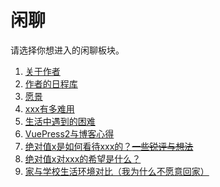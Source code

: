 # 闲聊
请选择你想进入的闲聊板块。
1. [关于作者](./author.md)
2. [作者的日程库](./schedule.md)
3. <span class="heimu" title="你知道的太多了">[愿景](../hide/wish.md)</span>
4. [xxx有多难用](./fuckxxx.md)
5. [生活中遇到的困难](./difficulties.md)
6. [VuePress2与博客心得](./withvuepress2.md)
7. [绝对值x是如何看待xxx的？~~一些锐评与想法~~](./consider.md)
8. [绝对值x对xxx的希望是什么？](./hope.md)
9. [家与学校生活环境对比（我为什么不愿意回家）](./compare_home_to_college.md)